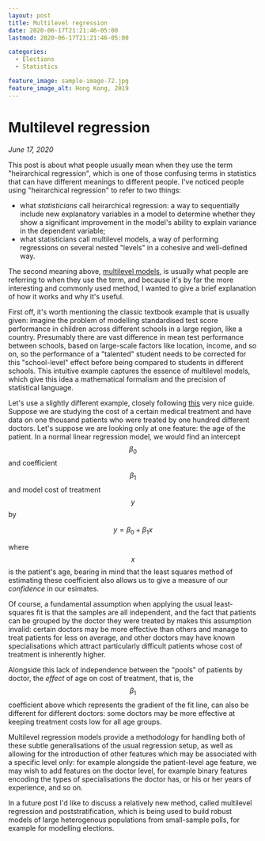 ```yaml
---
layout: post
title: Multilevel regression
date: 2020-06-17T21:21:46-05:00
lastmod: 2020-06-17T21:21:46-05:00

categories:
  - Elections
  - Statistics

feature_image: sample-image-72.jpg
feature_image_alt: Hong Kong, 2019
---
```


# Multilevel regression

*June 17, 2020*


This post is about what people usually mean when they use the term "heirarchical regression", which is one of those confusing terms in statistics that can have different meanings to different people. I've noticed people using "heirarchical regression" to refer to two things:

- what *statisticians* call heirarchical regression: a way to sequentially include new explanatory variables in a model to determine whether they show a significant improvement in the model's ability to explain variance in the dependent variable;
- what statisticians call multilevel models, a way of performing regressions on several nested "levels" in a cohesive and well-defined way. 

The second meaning above, [multilevel models](https://en.wikipedia.org/wiki/Multilevel_model), is usually what people are referring to when they use the term, and because it's by far the more interesting and commonly used method, I wanted to give a brief explanation of how it works and why it's useful. 

First off, it's worth mentioning the classic textbook example that is usually given: imagine the problem of modelling standardised test score performance in children across different schools in a large region, like a country. Presumably there are vast difference in mean test performance between schools, based on large-scale factors like location, income, and so on, so the performance of a "talented" student needs to be corrected for this "school-level" effect before being compared to students in different schools. This intuitive example captures the essence of multilevel models, which give this idea a mathematical formalism and the precision of statistical language.

Let's use a slightly different example, closely following [this](https://www.researchgate.net/profile/Carl_Van_Walraven/publication/11999297_An_Introduction_to_Multilevel_Regression_Models/links/5512c73a0cf268a4aaeb0e3a/An-Introduction-to-Multilevel-Regression-Models.pdf) very nice guide. Suppose we are studying the cost of a certain medical treatment and have data on one thousand patients who were treated by one hundred different doctors. Let's suppose we are looking only at one feature: the age of the patient. In a normal linear regression model, we would find an intercept $$\beta_0$$ and coefficient $$\beta_1$$ and model cost of treatment $$y$$ by

$$
y = \beta_0 + \beta_1 x
$$

where $$x$$ is the patient's age, bearing in mind that the least squares method of estimating these coefficient also allows us to give a measure of our *confidence* in our esimates. 

Of course, a fundamental assumption when applying the usual least-squares fit is that the samples are all independent, and the fact that patients can be grouped by the doctor they were treated by makes this assumption invalid: certain doctors may be more effective than others and manage to treat patients for less on average, and other doctors may have known specialisations which attract particularly difficult patients whose cost of treatment is inherently higher. 

Alongside this lack of independence between the "pools" of patients by doctor, the *effect* of age on cost of treatment, that is, the $$\beta_1$$ coefficient above which represents the gradient of the fit line, can also be different for different doctors: some doctors may be more effective at keeping treatment costs low for all age groups. 

Multilevel regression models provide a methodology for handling both of these subtle generalisations of the usual regression setup, as well as allowing for the introduction of other features which may be associated with a specific level only: for example alongside the patient-level age feature, we may wish to add features on the doctor level, for example binary features encoding the types of specialisations the doctor has, or his or her years of experience, and so on.

In a future post I'd like to discuss a relatively new method, called multilevel regression and poststratification, which is being used to build robust models of large heterogenous populations from small-sample polls, for example for modelling elections. 
